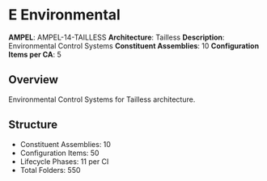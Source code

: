 # E Environmental

**AMPEL**: AMPEL-14-TAILLESS
**Architecture**: Tailless
**Description**: Environmental Control Systems
**Constituent Assemblies**: 10
**Configuration Items per CA**: 5

## Overview
Environmental Control Systems for Tailless architecture.

## Structure
- Constituent Assemblies: 10
- Configuration Items: 50
- Lifecycle Phases: 11 per CI
- Total Folders: 550
